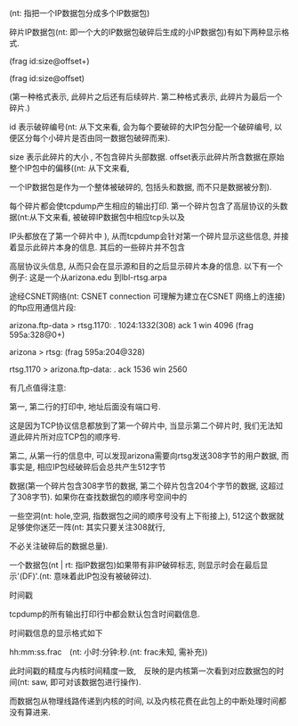 \(nt: 指把一个IP数据包分成多个IP数据包\)



碎片IP数据包\(nt: 即一个大的IP数据包破碎后生成的小IP数据包\)有如下两种显示格式.

\(frag id:size@offset+\)

\(frag id:size@offset\)

\(第一种格式表示, 此碎片之后还有后续碎片. 第二种格式表示, 此碎片为最后一个碎片.\)



id 表示破碎编号\(nt: 从下文来看, 会为每个要破碎的大IP包分配一个破碎编号, 以便区分每个小碎片是否由同一数据包破碎而来\).

size 表示此碎片的大小 , 不包含碎片头部数据. offset表示此碎片所含数据在原始整个IP包中的偏移\(\(nt: 从下文来看,

一个IP数据包是作为一个整体被破碎的, 包括头和数据, 而不只是数据被分割\).



每个碎片都会使tcpdump产生相应的输出打印. 第一个碎片包含了高层协议的头数据\(nt:从下文来看, 被破碎IP数据包中相应tcp头以及

IP头都放在了第一个碎片中 \), 从而tcpdump会针对第一个碎片显示这些信息, 并接着显示此碎片本身的信息. 其后的一些碎片并不包含

高层协议头信息, 从而只会在显示源和目的之后显示碎片本身的信息. 以下有一个例子: 这是一个从arizona.edu 到lbl-rtsg.arpa

途经CSNET网络\(nt: CSNET connection 可理解为建立在CSNET 网络上的连接\)的ftp应用通信片段:

arizona.ftp-data &gt; rtsg.1170: . 1024:1332\(308\) ack 1 win 4096 \(frag 595a:328@0+\)

arizona &gt; rtsg: \(frag 595a:204@328\)

rtsg.1170 &gt; arizona.ftp-data: . ack 1536 win 2560



有几点值得注意:

第一, 第二行的打印中, 地址后面没有端口号.

这是因为TCP协议信息都放到了第一个碎片中, 当显示第二个碎片时, 我们无法知道此碎片所对应TCP包的顺序号.



第二, 从第一行的信息中, 可以发现arizona需要向rtsg发送308字节的用户数据, 而事实是, 相应IP包经破碎后会总共产生512字节

数据\(第一个碎片包含308字节的数据, 第二个碎片包含204个字节的数据, 这超过了308字节\). 如果你在查找数据包的顺序号空间中的

一些空洞\(nt: hole,空洞, 指数据包之间的顺序号没有上下衔接上\), 512这个数据就足够使你迷茫一阵\(nt: 其实只要关注308就行,

不必关注破碎后的数据总量\).



一个数据包\(nt \| rt: 指IP数据包\)如果带有非IP破碎标志, 则显示时会在最后显示'\(DF\)'.\(nt: 意味着此IP包没有被破碎过\).





时间戳

tcpdump的所有输出打印行中都会默认包含时间戳信息.

时间戳信息的显示格式如下

hh:mm:ss.frac　\(nt: 小时:分钟:秒.\(nt: frac未知, 需补充\)\)

此时间戳的精度与内核时间精度一致,　反映的是内核第一次看到对应数据包的时间\(nt: saw, 即可对该数据包进行操作\).　

而数据包从物理线路传递到内核的时间, 以及内核花费在此包上的中断处理时间都没有算进来.

